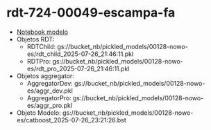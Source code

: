 # rdt-724-00049-escampa-fa

* [Notebook modelo](https://github.com/hocelot/rev_202506_reentrenamiento/nb03-model-catboost.ipynb)
* Objetos RDT:
    * RDTChild: gs://bucket_nb/pickled_models/00128-nowo-es/rdt_child_2025-07-26_21:46:11.pkl
    * RDTPro: gs://bucket_nb/pickled_models/00128-nowo-es/rdt_pro_2025-07-26_21:46:11.pkl
* Objetos aggregator:
    * AggregatorDev: gs://bucket_nb/pickled_models/00128-nowo-es/aggr_dev.pkl
    * AggregatorPro: gs://bucket_nb/pickled_models/00128-nowo-es/aggr_pro.pkl
* Objeto Modelo: gs://bucket_nb/pickled_models/00128-nowo-es/catboost_2025-07-26_23:21:26.bst